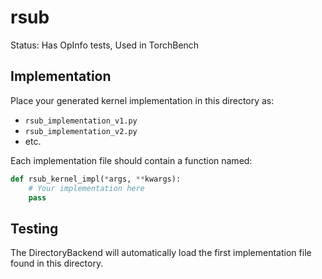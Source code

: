 # rsub

Status: Has OpInfo tests, Used in TorchBench

## Implementation

Place your generated kernel implementation in this directory as:
- `rsub_implementation_v1.py`
- `rsub_implementation_v2.py`
- etc.

Each implementation file should contain a function named:
```python
def rsub_kernel_impl(*args, **kwargs):
    # Your implementation here
    pass
```

## Testing

The DirectoryBackend will automatically load the first implementation file found in this directory.
